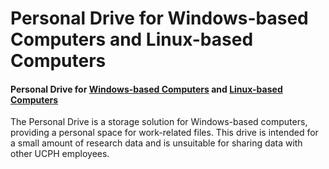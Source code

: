 # Personal Drive for Windows-based Computers and Linux-based Computers

#### Personal Drive for [Windows-based Computers](https://kunet.ku.dk/work-areas/research/data/facilities-for-data-storage-and-sharing-in-active-projects/Pages/default.aspx#collapseMSOZoneCell\_WebPartWPQ8) and [Linux-based Computers](https://kunet.ku.dk/work-areas/research/data/facilities-for-data-storage-and-sharing-in-active-projects/Pages/default.aspx#collapseMSOZoneCell\_WebPartWPQ14)

The Personal Drive is a storage solution for Windows-based computers, providing a personal space for work-related files. This drive is intended for a small amount of research data and is unsuitable for sharing data with other UCPH employees.
